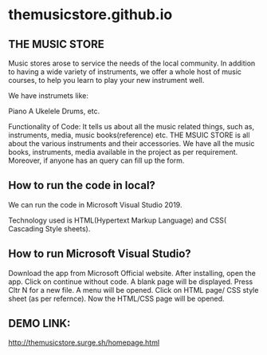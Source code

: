 # themusicstore.github.io

## THE MUSIC STORE
Music stores arose to service the needs of the local community. In addition to having a wide variety of instruments, we offer a whole host of music courses, to help you learn to play your new instrument well.

We have instrumets like:

Piano A Ukelele Drums, etc.

Functionality of Code:
It tells us about all the music related things, such as, instruments, media, music books(reference) etc. THE MSUIC STORE is all about the various instruments and their accessories. We have all the music books, instruments, media available in the project as per requirement. Moreover, if anyone has an query can fill up the form.

## How to run the code in local?
We can run the code in Microsoft Visual Studio 2019.

Technology used is HTML(Hypertext Markup Language) and CSS( Cascading Style sheets).

## How to run Microsoft Visual Studio?

Download the app from Microsoft Official website. After installing, open the app. Click on continue without code. A blank page will be displayed. Press Cltr N for a new file. A menu will be opened. Click on HTML page/ CSS style sheet (as per refernce). Now the HTML/CSS page will be opened.

## DEMO LINK:
http://themusicstore.surge.sh/homepage.html
